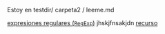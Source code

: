 Estoy en testdir/ carpeta2 / leeme.md

[expresiones regulares (`RegExp`)](https://developer.mozilla.org/es/docs/Web/JavaScript/Guide/Regular_Expressions)
jhskjfnsakjdn
[recurso](https://www.youtube.com/watch?v=Lub5qOmY4JQ)
